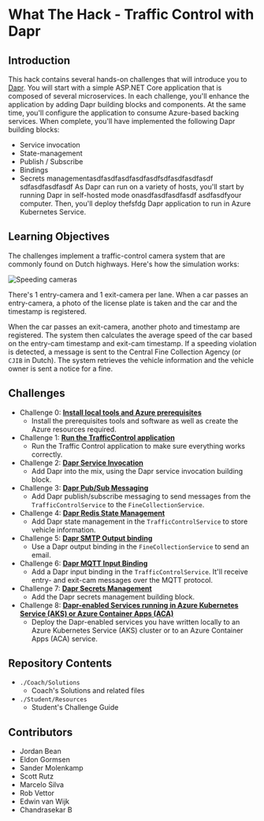 # What The Hack - Traffic Control with Dapr

## Introduction

This hack contains several hands-on challenges that will introduce you to [Dapr](https://dapr.io/). You will start with a simple ASP.NET Core application that is composed of several microservices. In each challenge, you'll enhance the application by adding Dapr building blocks and components. At the same time, you'll configure the application to consume Azure-based backing services. When complete, you'll have implemented the following Dapr building blocks:

- Service invocation
- State-management
- Publish / Subscribe
- Bindings
- Secrets managementasdfasdfasdfasdfasdfsdfasdfasdfasdf
sdfasdfasdfasdf
As Dapr can run on a variety of hosts, you'll start by running Dapr in self-hosted mode onasdfasdfasdfasdf asdfasdfyour computer. Then, you'll deploy thefsfdg Dapr application to run in Azure Kubernetes Service.

## Learning Objectives

The challenges implement a traffic-control camera system that are commonly found on Dutch highways. Here's how the simulation works:

![Speeding cameras](images/speed-trap-overview.png)

There's 1 entry-camera and 1 exit-camera per lane. When a car passes an entry-camera, a photo of the license plate is taken and the car and the timestamp is registered.

When the car passes an exit-camera, another photo and timestamp are registered. The system then calculates the average speed of the car based on the entry-cam timestamp and exit-cam timestamp. If a speeding violation is detected, a message is sent to the Central Fine Collection Agency (or `CJIB` in Dutch). The system retrieves the vehicle information and the vehicle owner is sent a notice for a fine.

## Challenges

- Challenge 0: **[Install local tools and Azure prerequisites](Student/Challenge-00.md)**
  - Install the prerequisites tools and software as well as create the Azure resources required.
- Challenge 1: **[Run the TrafficControl application](Student/Challenge-01.md)**
  - Run the Traffic Control application to make sure everything works correctly.
- Challenge 2: **[Dapr Service Invocation](Student/Challenge-02.md)**
  - Add Dapr into the mix, using the Dapr service invocation building block.
- Challenge 3: **[Dapr Pub/Sub Messaging](Student/Challenge-03.md)**
  - Add Dapr publish/subscribe messaging to send messages from the `TrafficControlService` to the `FineCollectionService`.
- Challenge 4: **[Dapr Redis State Management](Student/Challenge-04.md)**
  - Add Dapr state management in the `TrafficControlService` to store vehicle information.
- Challenge 5: **[Dapr SMTP Output binding](Student/Challenge-05.md)**
  - Use a Dapr output binding in the `FineCollectionService` to send an email.
- Challenge 6: **[Dapr MQTT Input Binding](Student/Challenge-06.md)**
  - Add a Dapr input binding in the `TrafficControlService`. It'll receive entry- and exit-cam messages over the MQTT protocol.
- Challenge 7: **[Dapr Secrets Management](Student/Challenge-07.md)**
  - Add the Dapr secrets management building block.
- Challenge 8: **[Dapr-enabled Services running in Azure Kubernetes Service (AKS) or Azure Container Apps (ACA)](Student/Challenge-08.md)**
  - Deploy the Dapr-enabled services you have written locally to an Azure Kubernetes Service (AKS) cluster or to an Azure Container Apps (ACA) service.

## Repository Contents

- `./Coach/Solutions`
  - Coach's Solutions and related files
- `./Student/Resources`
  - Student's Challenge Guide

## Contributors

- Jordan Bean
- Eldon Gormsen
- Sander Molenkamp
- Scott Rutz
- Marcelo Silva
- Rob Vettor
- Edwin van Wijk
- Chandrasekar B
